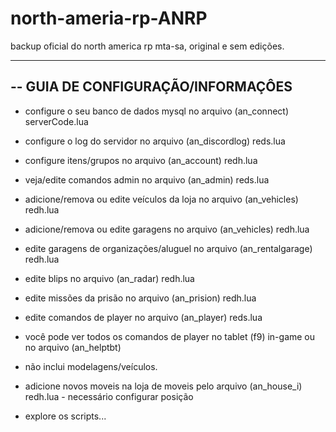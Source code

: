 # north-ameria-rp-ANRP

backup oficial do north america rp mta-sa, original e sem edições.

----------------------------------------------------------------------------------------
-- GUIA DE CONFIGURAÇÃO/INFORMAÇÔES
----------------------------------------------------------------------------------------

- configure o seu banco de dados mysql no arquivo (an_connect) serverCode.lua

- configure o log do servidor no arquivo (an_discordlog) reds.lua

- configure itens/grupos no arquivo (an_account) redh.lua

- veja/edite comandos admin no arquivo (an_admin) reds.lua

- adicione/remova ou edite veículos da loja no arquivo (an_vehicles) redh.lua

- adicione/remova ou edite garagens no arquivo (an_vehicles) redh.lua

- edite garagens de organizações/aluguel no arquivo (an_rentalgarage) redh.lua

- edite blips no arquivo (an_radar) redh.lua

- edite missões da prisão no arquivo (an_prision) redh.lua

- edite comandos de player no arquivo (an_player) reds.lua

- você pode ver todos os comandos de player no tablet (f9) in-game ou no arquivo (an_helptbt)

- não inclui modelagens/veículos.

- adicione novos moveis na loja de moveis pelo arquivo (an_house_i) redh.lua - necessário configurar posição

- explore os scripts...
